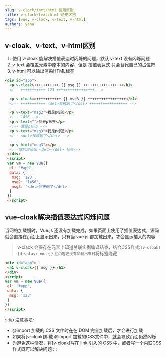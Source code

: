```yaml
---
slug: v-clock/text/html 使用区别
title: v-clock/text/html 使用区别
tags: [vue, v-clock, v-text, v-html]
authors: yana
---
```


## v-cloak、v-text、v-html区别

1. 使用 v-cloak 能解决插值表达时闪烁的问题，默认 v-text 没有闪烁问题
2. v-text 会覆盖元素中原本的内容，但是 插值表达式 只会替代自己的占位符
3. v-html 可以输出渲染HTML标签

```html
<div id="app">
  <p v-cloak>+++++++++++ {{ msg }} +++++++++++++++++</h1>
  <!-- +++++++++++ 123 +++++++++++++++++ -->

  <p v-cloak=>+++++++++++ {{ msg3 }} +++++++++++++++++</h1>
  <!-- +++++++++++ <del>我被删了</del> +++++++++++++++++ -->

  <p v-text="msg2">我是p标签</p>
  <!-- 1456 -->
  <p v-text="">我是p标签</p>
  <!-- 我是p标签 -->
  <p v-text="msg3">我是p标签</p>
  <!-- <del>我被删了</del> -->

  <p v-html="msg3"></p>
  <!--成功渲染出 <del></del> 标签-->
 </div>
 <script>
 var vm = new Vue({
  el: '#app',
  data: {
   msg: '123',
   msg2: '1456',
   msg3: '<del>我被删了</del>'
  }
 })
 </script>
```

## vue-cloak解决插值表达式闪烁问题

当网络加载慢时，Vue.js 还没有加载完成，如果页面上使用了插值表达式，源码就会直接在页面上显示出来，只有当 vue.js 都加载出来，才会显示插入的内容

> v-claok 会保存在元素上知道关联实例编译结束，结合CSS样式:`[v-cloak] {display: none;}` `在内容还没有加载出来时`将标签隐藏

```html
<div id="app">
 <h1 v-cloak>{{ msg }}</h1>
</div>
<script>
var vm = new Vue({
 el: '#app',
 data: {
  msg: '123'
 } 
})
</script>
```

:::tip 注意事项:

- @import 加载的 CSS 文件时在在 DOM 完全加载后，才会进行加载
- 如果将[v-cloak]卸载 @import 加载的CSS文件中，就会导致页面仍然闪烁
- 为避免这种情况，将[v-cloak]写在 link 引入的 CSS 中，或者写一个内联CSS样式既可以解决问题
:::
